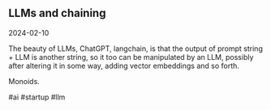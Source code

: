 ## LLMs and chaining

2024-02-10

The beauty of LLMs, ChatGPT, langchain, is that the output of prompt string + LLM is another string, so it too can be manipulated by an LLM, possibly after altering it in some way, adding vector embeddings and so forth.

Monoids.

\#ai \#startup \#llm